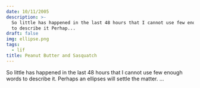 ```yaml
---
date: 10/11/2005
description: >-
  So little has happened in the last 48 hours that I cannot use few enough words
  to describe it Perhap...
draft: false
img: ellipse.png
tags:
  - lïf
title: Peanut Butter and Sasquatch
---
```


So little has happened in the last 48 hours that I cannot use few enough words to describe it. Perhaps an ellipses will settle the matter.
...
